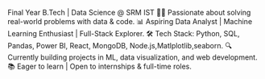 Final Year B.Tech | Data Science @ SRM IST
👨‍💻 Passionate about solving real-world problems with data & code.
📊 Aspiring Data Analyst | Machine Learning Enthusiast | Full-Stack Explorer.
🛠️ Tech Stack: Python, SQL, Pandas, Power BI, React, MongoDB, Node.js,Matlplotlib,seaborn.
🔍 Currently building projects in ML, data visualization, and web development.
📚 Eager to learn | Open to internships & full-time roles.

<!---
KotaGnanesh/KotaGnanesh is a ✨ special ✨ repository because its `README.md` (this file) appears on your GitHub profile.
You can click the Preview link to take a look at your changes.
--->
